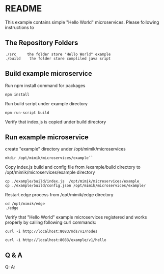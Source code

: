 # README #
This example contains simple "Hello World" microservices. Please following instructions to 

## The Repository Folders ##
    ./src     the folder store "Hello World" example
    ./build    the folder store compliled java sript 

## Build example microservice 
Run npm install command for packages
```  
npm install
```  
Run build script under example directory
```  
npm run-script build
```  
Verify that index.js is copied under build directory
 

## Run example microservice ##

create "example" directory under /opt/mimik/microservices
``` 
mkdir /opt/mimik/microservices/example``
``` 
Copy index.js build and config file from /example/build directory to /opt/mimik/microservices/example directory

``` 
cp ./example/build/index.js  /opt/mimik/microservices/example
cp ./example/build/config.json /opt/mimik/microservices/example/

``` 
Restart edge process from /opt/mimik/edge directory
``` 
cd /opt/mimik/edge
./edge
``` 
Verify that "Hello World" example microservices registered and works properly by calling following curl commands:
``` 
curl -i http://localhost:8083/mds/v1/nodes

curl -i http://localhost:8083/example/v1/hello
``` 

## Q & A ##
Q:
A:
   
